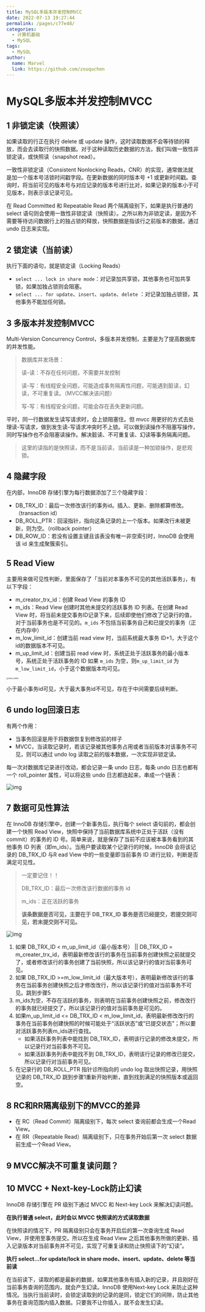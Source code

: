 ```yaml
---
title: MySQL多版本并发控制MVCC
date: 2022-07-13 19:27:44
permalink: /pages/c77e48/
categories:
  - 计算机基础
  - MySQL
tags:
  - MySQL
author: 
  name: Marvel
  link: https://github.com/zouquchen
---
```

# MySQL多版本并发控制MVCC

## 1 非锁定读（快照读）

如果读取的行正在执行 delete 或 update 操作，这时读取数据不会等待锁的释放，而会去读取行的快照数据。对于这种读取历史数据的方法，我们叫做一致性非锁定读，或快照读（snapshot read）。

一致性非锁定读（Consistent Nonlocking Reads，CNR）的实现，通常做法就是加一个版本号活锁时间戳字段。在更新数据的同时版本号 +1 或更新时间戳。查询时，将当前可见的版本号与对应记录的版本号进行比对，如果记录的版本小于可见版本，则表示该记录可见。

在 Read Committed 和 Repeatable Read 两个隔离级别下，如果是执行普通的 select 语句则会使用一致性非锁定读（快照读）。之所以称为非锁定读，是因为不需要等待访问数据行上的独占锁的释放，快照数据是指该行之前版本的数据，通过 undo 日志来实现。

## 2 锁定读（当前读）

执行下面的语句，就是锁定读（Locking Reads）

- `select ... lock in share mode`：对记录加共享锁，其他事务也可加共享锁，如果加独占锁则会阻塞。
- `select ... for update`、`insert`、`update`、`delete` ：对记录加独占锁锁，其他事务不能加任何锁。

## 3 多版本并发控制MVCC

Multi-Version Concurrency Control，多版本并发控制，主要是为了提高数据库的并发性能。

> 数据库并发场景：
>
> 读-读：不存在任何问题，不需要并发控制
>
> 读-写：有线程安全问题，可能造成事务隔离性问题，可能遇到脏读，幻读，不可重复读。（MVCC解决该问题）
>
> 写-写：有线程安全问题，可能会存在丢失更新问题。

平时，同一行数据发生读写请求时，会上锁阻塞住。但 mvcc 用更好的方式去处理读-写请求，做到发生读-写请求冲突时不上锁。可以做到读操作不阻塞写操作，同时写操作也不会阻塞读操作。解决脏读、不可重复读、幻读等事务隔离问题。

>  这里的读指的是快照读，而不是当前读，当前读是一种加锁操作，是悲观锁。

## 4 隐藏字段

在内部，InnoDB 存储引擎为每行数据添加了三个隐藏字段：

- DB_TRX_ID：最后一次修改该行的事务id。插入、更新、删除都算修改。（transaction id）
- DB_ROLL_PTR：回滚指针，指向这条记录的上一个版本。如果改行未被更新，则为空。（rollback pointer）
- DB_ROW_ID：若没有设置主键且该表没有唯一非空索引时，InnoDB 会使用该 id 来生成聚簇索引。

## 5 Read View

主要用来做可见性判断，里面保存了「当前对本事务不可见的其他活跃事务」，有以下字段：

- m_creator_trx_id：创建 Read View 的事务 ID
- m_ids：Read View 创建时其他未提交的活跃事务 ID 列表。在创建 Read View 时，将当前未提交事务ID记录下来，后续即使他们修改了记录行的值，对于当前事务也是不可见的。`m_ids` 不包括当前事务自己和已提交的事务（正在内存中）
- m_low_limit_id：创建当前 read view 时，当前系统最大事务 ID+1，大于这个id的数据版本不可见。
- m_up_limit_id：创建当前 read view 时，系统正处于活跃事务的最小版本号，系统正处于活跃事务的 ID 如果 `m_ids` 为空，则`m_up_limit_id` 为  `m_low_limit_id`，小于这个数据版本均可见。

<img src="https://raw.githubusercontent.com/zouquchen/Images/main/imgs/trans_visible.jpg" alt="trans_visible" style="zoom: 33%;" />

小于最小事务id可见，大于最大事务id不可见，存在于中间需要后续判断。

## 6 undo log回滚日志

有两个作用：

- 当事务回滚是用于将数据恢复到修改前的样子
- MVCC，当读取记录时，若该记录被其他事务占用或者当前版本对该事务不可见，则可以通过 undo log 读取之前的版本数据，一次实现非锁定读。

每一次对数据库记录进行改动，都会记录一条 undo 日志，每条 undo 日志也都有一个 roll_pointer 属性，可以将这些 undo 日志都连起来，串成一个链表：

![img](https://raw.githubusercontent.com/zouquchen/Images/main/imgs/798174-20210427225322357-1849987012.png)

## 7 数据可见性算法

在 InnoDB 存储引擎中，创建一个新事务后，执行每个 select 语句前的，都会创建一个快照 Read View，快照中保持了当前数据库系统中正处于活跃（没有commit）的事务的 ID 号。简单来说，就是保存了当前不应该被本事务看到的其他事务 ID 列表（即m_ids）。当用户要读取某个记录行的时候，InnoDB 会将该记录的 DB_TRX_ID 与R ead View 中的一些变量即当前事务 ID 进行比较，判断是否满足可见性。

> 一定要记住！！
>
> DB_TRX_ID：最后一次修改该行数据的事务 id
>
> m_ids：正在活跃的事务
>
> **该条数据是否可见，主要在于 DB_TRX_ID 事务是否已经提交，若提交则可见，若未提交则不可见。**

![img](https://raw.githubusercontent.com/zouquchen/Images/main/imgs/8778836b-34a8-480b-b8c7-654fe207a8c2.png)

1. 如果 DB_TRX_ID < m_up_limit_id（最小版本号） || DB_TRX_ID = m_creater_trx_id，表明最新修改该行的事务在当前事务创建快照之前就提交了，或者修改该行的事务创建了当前快照，所以该记录行的值对当前事务可见。
2. 如果 DB_TRX_ID >=m_low_limit_id（最大版本号），表明最新修改该行的事务在当前事务创建快照之后才修改改行，所以该记录行的值对当前事务不可见。跳到步骤5
3. m_ids为空，不存在活跃的事务，则表明在当前事务创建快照之前，修改改行的事务就已经提交了，所以该记录行的值对当前事务是可见的。
4. 如果m_up_limit_id <= DB_TRX_ID < m_low_limit_id，表明最新修改改行的事务在当前事务创建快照的时候可能处于“活跃状态”或“已提交状态”；所以要对活跃事务列表m_ids进行查找。
   - 如果活跃事务列表中能找到 DB_TRX_ID，表明该行记录的修改未提交，所以记录行对当前事务不可见。
   - 如果活跃事务列表中能找不到 DB_TRX_ID，表明该行记录的修改已提交，所以记录行对当前事务可见。
5. 在记录行的 DB_ROLL_PTR 指针诊所指向的 undo log 取出快照记录，用快照记录的 DB_TRX_ID 跳到步骤1重新开始判断，直到找到满足的快照版本或返回空。

## 8 RC和RR隔离级别下的MVCC的差异

- 在 RC（Read Commit）隔离级别下，每次 select 查询前都会生成一个Read View。
- 在 RR（Repeatable Read）隔离级别下，只在事务开始后第一次 select 数据前生成一个Read View。

## 9 MVCC解决不可重复读问题？



## 10 MVCC + Next-key-Lock防止幻读

InnoDB 存储引擎在 PR 级别下通过 MVCC 和 Next-key Lock 来解决幻读问题。

**在执行普通 select，此时会以 MVCC 快照读的方式读取数据**

在快照读的情况下，PR 隔离级别只会在事务开启后的第一次查询生成 Read View，并使用至事务提交。所以在生成 Read View 之后其他事务所做的更新、插入记录版本对当前事务并不可见，实现了可重复读和防止快照读下的“幻读”。

**执行 select...for update/lock in share mode、insert、update、delete 等当前读**

在当前读下，读取的都是最新的数据，如果其他事务有插入新的记录，并且刚好在当前事务查询的范围内，就会产生幻读。InnoDB 使用Next-key Lock 来防止这种情况。当执行当前读时，会锁定读取到的记录的是同，锁定它们的间隙，防止其他事务在查询范围内插入数据。只要我不让你插入，就不会发生幻读。